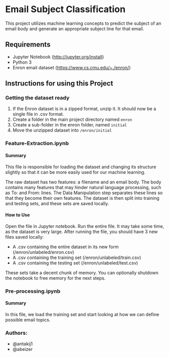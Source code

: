# Email Subject Classification
This project utilizes machine learning concepts to predict the subject of an email body and generate an appropriate subject line for that email.

## Requirements
* Jupyter Notebook (http://jupyter.org/install)
* Python 3
* Enron email dataset (https://www.cs.cmu.edu/~./enron/)

## Instructions for using this Project
### Getting the dataset ready
1. If the Enron dataset is in a zipped format, unzip it. It should now be a single file in .csv format.
2. Create a folder in the main project directory named `enron`
3. Create a sub-folder in the enron folder, named `initial`
4. Move the unzipped dataset into `/enron/initial`

### Feature-Extraction.ipynb
#### Summary
This file is responsible for loading the dataset and changing its structure slightly so that it can be more easily used for our machine learning.

The raw dataset has two features: a filename and an email body. The body contains many features that may hinder natural language processing, such as To: and From: lines.
The Data Manipulation step separates these lines so that they become their own features. The dataset is then split into training and testing sets, and these sets are saved locally.

#### How to Use
Open the file in Jupyter notebook. Run the entire file. It may take some time, as the dataset is very large. After running the file, you should have 3 new files saved locally:
* A .csv containing the entire dataset in its new form (/enron/unlabeled/enron.csv)
* A .csv containing the training set (/enron/unlabeled/train.csv)
* A .csv containing the testing set (/enron/unlabeled/test.csv)

These sets take a decent chunk of memory. You can optionally shutdown the notebook to free memory for the next steps.

### Pre-processing.ipynb
#### Summary
In this file, we load the training set and start looking at how we can define possible email topics.


### Authors:
* @antakij1
* @abeizer
